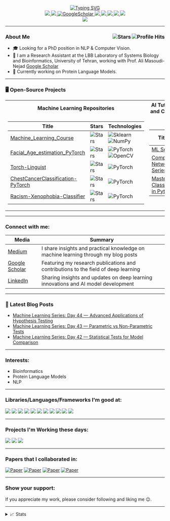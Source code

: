 <p align="center">
<a href="https://github.com/ebimsv">
    <img src="https://readme-typing-svg.demolab.com?font=Georgia&size=18&duration=2000&pause=100&multiline=true&width=500&height=100&lines=Ebrahim+Mousavi;Researcher+%7C+ML+Engineer;Generative AI+%7C+Computer+Vision+%7C+NLP+%7C+Bioinformatics; Looking+for+PhD+Position in GenAI" alt="Typing SVG"/>
</a> 
  
<br/>

<a href="https://www.linkedin.com/in/ebimsv/">
    <img src="https://img.shields.io/badge/-Linkedin-blue?style=flat-square&logo=linkedin">
</a>
<a href="https://drive.google.com/file/d/18KCwj3AZBct9nFeb21rRQYmZL-TNiE8x/view?usp=drive_link">
    <img src="https://img.shields.io/badge/PDF-CV-red?style=flat-square&logo=adobe">
</a>  
<a href='https://scholar.google.co.uk/citations?hl=en&user=1pfrUbQAAAAJ' target="_blank">
    <img alt='GoogleScholar' src='https://img.shields.io/badge/Scholar-100000?style=flat&logo=GoogleScholar&logoColor=white&&color=0181FF'>
</a>
<a href="https://www.kaggle.com/ebimsv">
    <img src="https://img.shields.io/badge/Kaggle-20BEFF?style=flat&logo=Kaggle&logoColor=white">
</a>
<a href="https://www.instagram.com/ebiimsv/">
    <img src="https://img.shields.io/badge/Instagram-E4405F?style=flat&logo=instagram&logoColor=white">
</a>
<a href="https://twitter.com/ebiimsv">
    <img src="https://img.shields.io/badge/Twitter-1DA1F2?style=flat&logo=twitter&logoColor=white">
</a>
<a href="https://t.me/ebiimsv">
    <img src="https://img.shields.io/badge/Telegram-2CA5E0?style=flat&logo=telegram&logoColor=white">
</a>

<a href="mailto:ebimsv0501@gmail.com">
    <img src="https://img.shields.io/badge/Gmail-D14836?style=flat&logo=gmail&logoColor=white">
</a>

<br/>

<a href="https://github.com/ebimsv">
    <img src="https://github-stats-alpha.vercel.app/api?username=ebimsv&cc=22272e&tc=37BCF6&ic=fff&bc=0000">
</a>
</p>

___
<h3>About Me <img align="right" alt="Profile Hits" src="https://komarev.com/ghpvc/?username=ebimsv&color=36b812"> <img align="right" alt="Stars" src="https://img.shields.io/github/stars/ebimsv?style=social"> </h3>

- 🎓 Looking for a PhD position in NLP & Computer Vision.
- 🔬 I am a Research Assistant at the LBB Laboratory of Systems Biology and Bioinformatics, University of Tehran, working with Prof. Ali Masoudi-Nejad [Google Scholar](https://scholar.google.com/citations?user=KsYyCLAAAAAJ&hl=en)
- 🧬 Currently working on Protein Language Models.

___
### 🖥️ Open-Source Projects

<table>
<tr><th>Machine Learning Repositories</th><th>AI Tutorials: Theory and Code Combined</th></tr>
<tr><td>

| Title                                                                                     | Stars                                                                                                                                | Technologies                                                                                                                                                                             |
| ----------------------------------------------------------------------------------------- | ------------------------------------------------------------------------------------------------------------------------------------ | ---------------------------------------------------------------------------------------------------------------------------------------------------------------------------------------- |
| [Machine_Learning_Course](https://github.com/Ebimsv/Machine_Learning_Course)              | <img alt="Stars" src="https://img.shields.io/github/stars/ebimsv/Machine_Learning_Course?style=flat-square&labelColor=black"/>       | ![Sklearn](https://img.shields.io/badge/scikit--learn-%23F7931E.svg?style=flat&logo=scikit-learn&logoColor=white) ![NumPy](https://img.shields.io/badge/NumPy-black?style=flat-square&logo=numpy)                                                                     |
| [Facial_Age_estimation_PyTorch](https://github.com/ebimsv/Facial_Age_estimation_PyTorch)  | <img alt="Stars" src="https://img.shields.io/github/stars/Ebimsv/Facial_Age_estimation_PyTorch?style=flat-square&labelColor=black"/> | ![PyTorch](https://img.shields.io/badge/PyTorch-black?style=flat-square&logo=pytorch) ![OpenCV](https://img.shields.io/badge/opencv-%23white.svg?style=flat&logo=OpenCV&logoColor=white) |
| [Torch-Linguist](https://github.com/Ebimsv/Torch-Linguist)                                | <img alt="Stars" src="https://img.shields.io/github/stars/ebimsv/Torch-Linguist?style=flat-square&labelColor=black"/>                | ![PyTorch](https://img.shields.io/badge/PyTorch-black?style=flat-square&logo=pytorch)
| [ChestCancerClassification-PyTorch](https://github.com/Ebimsv/ChestCancerClassification-PyTorch) | <img alt="Stars" src="https://img.shields.io/github/stars/ebimsv/ChestCancerClassification-PyTorch?style=flat-square&labelColor=black"/>  | ![PyTorch](https://img.shields.io/badge/PyTorch-black?style=flat-square&logo=pytorch) | 
[Racism-Xenophobia-Classifier](https://github.com/Ebimsv/Racism-Xenophobia-Classifier) | <img alt="Stars" src="https://img.shields.io/github/stars/ebimsv/Racism-Xenophobia-Classifier?style=flat-square&labelColor=black"/> |  ![PyTorch](https://img.shields.io/badge/PyTorch-black?style=flat-square&logo=pytorch) |

                                                     

</td><td>

| Title                                                                                                                             | Tutorial Count |
|-----------------------------------------------------------------------------------------------------------------------------------|---------------------|
| [ML Series](https://medium.com/@ebimsv/machine-learning-series-day-1-introduction-c3b6e8410a1e)                                   | 44                  |
| [Complex Network Series](https://medium.com/@ebimsv/complex-network-series-part-1-an-overview-ddd9e0b6ec3a)                       | 7                   |
| [Mastering Classes in Python](https://medium.com/@ebimsv/mastering-classes-in-python-1-introduction-to-classes-bd5c0170dcfd)      | 5                   |

</td></tr> </table>

---

<h3 align="left">Connect with me:</h3>

| Media                                                                            | Summary                                                                            |
| -------------------------------------------------------------------------------- | ---------------------------------------------------------------------------------- |
| [Medium ](https://medium.com/@ebimsv/)                                           | I share insights and practical knowledge on machine learning through my blog posts |
| [Google Scholar](https://scholar.google.co.uk/citations?hl=en&user=1pfrUbQAAAAJ) | Featuring my research publications and contributions to the field of deep learning |
| [LinkedIn ](https://www.linkedin.com/in/ebiimsv/)                                | Sharing insights and updates on deep learning innovations and AI model development |

---

### 📕 Latest Blog Posts

- [Machine Learning Series: Day 44 —  Advanced Applications of Hypothesis Testing](https://medium.com/@ebimsv/ml-series-day-44-advanced-applications-of-hypothesis-testing-in-machine-learning-5b22a7d36bb6)
- [Machine Learning Series: Day 43 — Parametric vs Non-Parametric Tests](https://medium.com/@ebimsv/ml-series-day-43-parametric-vs-non-parametric-tests-5c48d0b271f9)
- [Machine Learning Series: Day 42 — Statistical Tests for Model Comparison](https://medium.com/@ebimsv/ml-series-day-42-statistical-tests-for-model-comparison-4f5cf63da74a)

---

### Interests:

- Bioinformatics
- Protein Language Models
- NLP

---

### Libraries/Languages/Frameworks I'm good at:
<img src='https://img.shields.io/badge/PyTorch-EE4C2C?style=flat&logo=pytorch&logoColor=white'/> <img src='https://img.shields.io/badge/Python-FFD43B?style=flat&logo=python&logoColor=blue'/> <img src='https://img.shields.io/badge/numpy-%23013243.svg?style=flat&logo=numpy&logoColor=white'/>
<img src='https://img.shields.io/badge/Matplotlib-%23ffffff.svg?style=flat&logo=Matplotlib&logoColor=black'/>
<img src='https://img.shields.io/badge/pandas-%23150458.svg?style=flat&logo=pandas&logoColor=white'/>
<img src='https://img.shields.io/badge/scikit--learn-%23F7931E.svg?style=flat&logo=scikit-learn&logoColor=white'/>
<img src='https://img.shields.io/badge/opencv-%23white.svg?style=flat&logo=opencv&logoColor=white'/>
<img src='https://img.shields.io/badge/SciPy-%230C55A5.svg?style=flat&logo=scipy&logoColor=%white'/>
<img src='https://img.shields.io/badge/Linux-FCC624?style=flat&logo=linux&logoColor=black'/>
<img src='https://img.shields.io/badge/fastapi-109989?style=flat&logo=FASTAPI&logoColor=white'/>
<img src='https://img.shields.io/badge/Docker-2CA5E0?style=flat&logo=docker&logoColor=white'/>

---

### Projects I'm Working these days:
<img src='https://img.shields.io/badge/LLM-Deep%20Learning%20for%20Language%20Modeling-blue?style=flat)'/> 
<img src='https://img.shields.io/badge/ASR-Automatic%20Speech%20Recognition-blue?style=flat'/> 
<img src='https://img.shields.io/badge/Medical%20Segmentation-Image%20Analysis%20in%20Medicine-blue?style=flat'/>

---

### Papers that I collaborated in:
[![Paper](https://img.shields.io/badge/Q1_Journal-2023-brightgreen.svg)](https://link.springer.com/article/10.1007/s40692-023-00303-w)
[![Paper](https://img.shields.io/badge/Q1_Journal-2023-brightwhite.svg)](https://www.sciencedirect.com/science/article/abs/pii/S026772612300177X)
[![Paper](https://img.shields.io/badge/Arxiv-2021-bright.svg)](https://arxiv.org/abs/2111.14262)
[![Paper](https://img.shields.io/badge/Arxiv-2022-bright.svg)](https://arxiv.org/abs/2108.04893)

---

### Show your support:
If you appreciate my work, please consider following and liking me 😉.

---

<details>
<summary>📈 Stats</summary>
<br>
My Github Stats

![](http://github-profile-summary-cards.vercel.app/api/cards/profile-details?username=ebimsv&theme=dracula)
![](http://github-profile-summary-cards.vercel.app/api/cards/repos-per-language?username=ebimsv&theme=dracula)
![](http://github-profile-summary-cards.vercel.app/api/cards/most-commit-language?username=ebimsv&theme=dracula)

<br>
</details>
